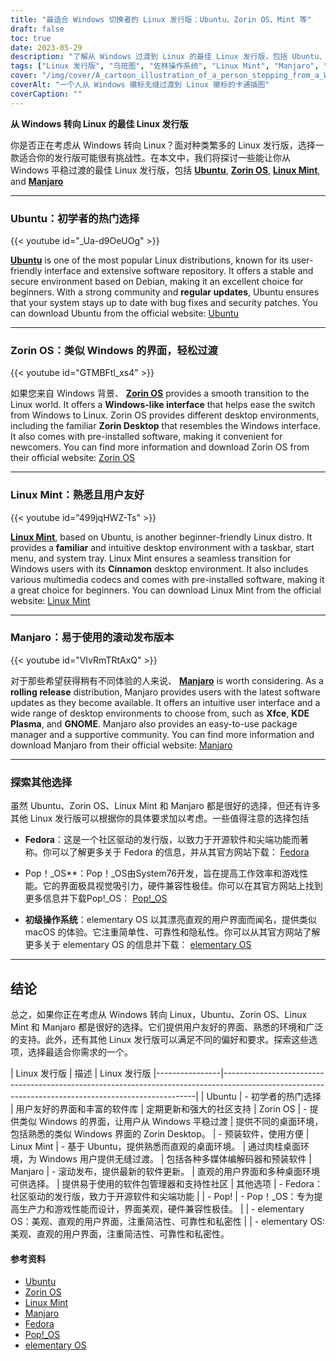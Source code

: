 ```yaml
---
title: "最适合 Windows 切换者的 Linux 发行版：Ubuntu、Zorin OS、Mint 等"
draft: false
toc: true
date: 2023-05-29
description: "了解从 Windows 过渡到 Linux 的最佳 Linux 发行版，包括 Ubuntu、Zorin OS 和 Linux Mint 等热门选择，获得流畅的用户友好体验。"
tags: ["Linux 发行版", "乌班图", "佐林操作系统", "Linux Mint", "Manjaro", "视窗开关", "Linux 入门", "Linux 操作系统", "Ubuntu 下载", "Zorin OS 下载", "Linux Mint 下载", "Manjaro 下载", "Linux 桌面环境", "Linux 滚动发布", "Linux 社区", "支持 Linux", "Linux 软件库", "Linux 文档", "Linux 用户界面", "Linux 软件包管理器", "从 Windows 过渡到 Linux", "类似 Windows 的界面", "Windows 的 Linux 替代品", "用户友好型 Linux 发行版", "Linux 操作系统比较", "Linux 迁移指南", "面向 Windows 用户的 Linux", "Linux 安装指南", "Linux 发行版功能", "Linux 的优势", "Linux 与 Windows 应用程序的兼容性"]
cover: "/img/cover/A_cartoon_illustration_of_a_person_stepping_from_a_Windows.png"
coverAlt: "一个人从 Windows 徽标无缝过渡到 Linux 徽标的卡通插图"
coverCaption: ""
---
```


**从 Windows 转向 Linux 的最佳 Linux 发行版**

你是否正在考虑从 Windows 转向 Linux？面对种类繁多的 Linux 发行版，选择一款适合你的发行版可能很有挑战性。在本文中，我们将探讨一些能让你从 Windows 平稳过渡的最佳 Linux 发行版，包括 [**Ubuntu**](https://ubuntu.com/download), [**Zorin OS**](https://zorinos.com/), [**Linux Mint**](https://linuxmint.com/download.php), and [**Manjaro**](https://manjaro.org/)

______

### Ubuntu：初学者的热门选择

{{< youtube id="_Ua-d9OeUOg" >}}

[**Ubuntu**](https://ubuntu.com/download) is one of the most popular Linux distributions, known for its user-friendly interface and extensive software repository. It offers a stable and secure environment based on Debian, making it an excellent choice for beginners. With a strong community and **regular updates**, Ubuntu ensures that your system stays up to date with bug fixes and security patches. You can download Ubuntu from the official website: [Ubuntu](https://ubuntu.com/download)

______

### Zorin OS：类似 Windows 的界面，轻松过渡

{{< youtube id="GTMBFtl_xs4" >}}

如果您来自 Windows 背景、 [**Zorin OS**](https://zorinos.com/) provides a smooth transition to the Linux world. It offers a **Windows-like interface** that helps ease the switch from Windows to Linux. Zorin OS provides different desktop environments, including the familiar **Zorin Desktop** that resembles the Windows interface. It also comes with pre-installed software, making it convenient for newcomers. You can find more information and download Zorin OS from their official website: [Zorin OS](https://zorinos.com/)

______

### Linux Mint：熟悉且用户友好

{{< youtube id="499jqHWZ-Ts" >}}

[**Linux Mint**](https://linuxmint.com/download.php), based on Ubuntu, is another beginner-friendly Linux distro. It provides a **familiar** and intuitive desktop environment with a taskbar, start menu, and system tray. Linux Mint ensures a seamless transition for Windows users with its **Cinnamon** desktop environment. It also includes various multimedia codecs and comes with pre-installed software, making it a great choice for beginners. You can download Linux Mint from the official website: [Linux Mint](https://linuxmint.com/download.php)

______

### Manjaro：易于使用的滚动发布版本

{{< youtube id="VIvRmTRtAxQ" >}}

对于那些希望获得稍有不同体验的人来说、 [**Manjaro**](https://manjaro.org/) is worth considering. As a **rolling release** distribution, Manjaro provides users with the latest software updates as they become available. It offers an intuitive user interface and a wide range of desktop environments to choose from, such as **Xfce**, **KDE Plasma**, and **GNOME**. Manjaro also provides an easy-to-use package manager and a supportive community. You can find more information and download Manjaro from their official website: [Manjaro](https://manjaro.org/)

______

### 探索其他选择

虽然 Ubuntu、Zorin OS、Linux Mint 和 Manjaro 都是很好的选择，但还有许多其他 Linux 发行版可以根据你的具体要求加以考虑。一些值得注意的选择包括

- **Fedora**：这是一个社区驱动的发行版，以致力于开源软件和尖端功能而著称。你可以了解更多关于 Fedora 的信息，并从其官方网站下载： [Fedora](https://getfedora.org/)

- Pop！_OS**：Pop！_OS由System76开发，旨在提高工作效率和游戏性能。它的界面极具视觉吸引力，硬件兼容性极佳。你可以在其官方网站上找到更多信息并下载Pop!_OS： [Pop!_OS](https://pop.system76.com/)

- **初级操作系统**：elementary OS 以其漂亮直观的用户界面而闻名，提供类似 macOS 的体验。它注重简单性、可靠性和隐私性。你可以从其官方网站了解更多关于 elementary OS 的信息并下载： [elementary OS](https://elementary.io/)

______

## 结论

总之，如果你正在考虑从 Windows 转向 Linux，Ubuntu、Zorin OS、Linux Mint 和 Manjaro 都是很好的选择。它们提供用户友好的界面、熟悉的环境和广泛的支持。此外，还有其他 Linux 发行版可以满足不同的偏好和要求。探索这些选项，选择最适合你需求的一个。

| Linux 发行版 | 描述 | Linux 发行版
|----------------|-----------------------------------------------------------------------------------------------------------------------------------------------------|
| Ubuntu | - 初学者的热门选择
| 用户友好的界面和丰富的软件库
| 定期更新和强大的社区支持
| Zorin OS | - 提供类似 Windows 的界面，让用户从 Windows 平稳过渡
| 提供不同的桌面环境，包括熟悉的类似 Windows 界面的 Zorin Desktop。
| - 预装软件，使用方便
| Linux Mint | - 基于 Ubuntu，提供熟悉而直观的桌面环境。
| 通过肉桂桌面环境，为 Windows 用户提供无缝过渡。
| 包括各种多媒体编解码器和预装软件
| Manjaro | - 滚动发布，提供最新的软件更新。
| 直观的用户界面和多种桌面环境可供选择。
| 提供易于使用的软件包管理器和支持性社区
| 其他选项 | - Fedora：社区驱动的发行版，致力于开源软件和尖端功能 | | - Pop!
| - Pop！_OS：专为提高生产力和游戏性能而设计，界面美观，硬件兼容性极佳。
| | - elementary OS：美观、直观的用户界面，注重简洁性、可靠性和私密性 | | - elementary OS: 美观、直观的用户界面，注重简洁性、可靠性和私密性。

#### 参考资料

- [Ubuntu](https://ubuntu.com/download)
- [Zorin OS](https://zorinos.com/)
- [Linux Mint](https://linuxmint.com/download.php)
- [Manjaro](https://manjaro.org/)
- [Fedora](https://getfedora.org/)
- [Pop!_OS](https://pop.system76.com/)
- [elementary OS](https://elementary.io/)

